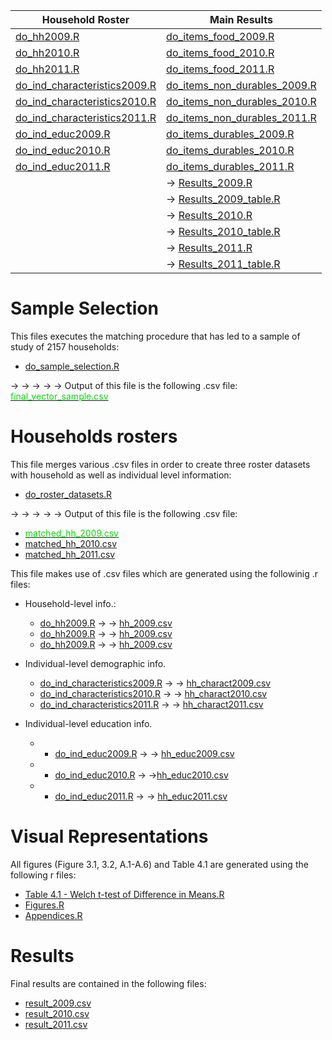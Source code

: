 

| Household Roster  | Main Results |
| ------------- | ------------- |
| <a href="do_hh2009.R">do_hh2009.R</a>   | <a href="do_items_food_2009.R">do_items_food_2009.R</a>  |
| <a href="do_hh2010.R">do_hh2010.R</a>   | <a href="do_items_food_2010.R">do_items_food_2010.R</a>   |
| <a href="do_hh2011.R">do_hh2011.R</a>   | <a href="do_items_food_2011.R">do_items_food_2011.R</a>   |
| <a href="do_ind_characteristics2009.R">do_ind_characteristics2009.R</a>   | <a href="do_items_non_durables_2009.R">do_items_non_durables_2009.R</a>  |
| <a href="do_ind_characteristics2010.R">do_ind_characteristics2010.R</a>   | <a href="do_items_non_durables_2010.R">do_items_non_durables_2010.R</a>  |
| <a href="do_ind_characteristics2011.R">do_ind_characteristics2011.R</a>   | <a href="do_items_non_durables_2011.R">do_items_non_durables_2011.R</a>  |
| <a href="do_ind_educ2009.R">do_ind_educ2009.R</a>   | <a href="do_items_durables_2009.R">do_items_durables_2009.R</a>  |
| <a href="do_ind_educ2010.R">do_ind_educ2010.R</a>   | <a href="do_items_durables_2010.R">do_items_durables_2010.R</a>  |
| <a href="do_ind_educ2011.R">do_ind_educ2011.R</a>   | <a href="do_items_durables_2011.R">do_items_durables_2011.R</a>  | 
| | &#8594; <a href="Results_2009.R">Results_2009.R</a>  | 
| | &#8594; <a href="Results_2009_table.R">Results_2009_table.R</a>  | 
| | &#8594; <a href="Results_2010.R">Results_2010.R</a>  | 
| | &#8594; <a href="Results_2010_table.R">Results_2010_table.R</a>  | 
| | &#8594; <a href="Results_2011.R">Results_2011.R</a>  | 
| | &#8594; <a href="Results_2011_table.R">Results_2011_table.R</a>  | 




# Sample Selection
This files executes the matching procedure that has led to a sample of study of 2157 households: 

* <a href="do_sample_selection.R">do_sample_selection.R</a>


&#8594; &#8594; &#8594; &#8594; &#8594; Output of this file is the following .csv file: <a href="https://github.com/andreasalem/LSMS-ISA-Uganda-Study/blob/main/data_clean/final_vector_sample.csv"><font color="01DF01">final_vector_sample.csv</font></a>



# Households rosters
This file merges various .csv files in order to create three roster datasets with household as well as individual level information:

* <a href="do_roster_datasets.R">do_roster_datasets.R</a>


&#8594; &#8594; &#8594; &#8594; &#8594; Output of this file is the following .csv file: 

* <a href="https://github.com/andreasalem/LSMS-ISA-Uganda-Study/blob/main/data_clean/matched_hh_2009.csv"><font color="01DF01">matched_hh_2009.csv</font></a>
* <a href="https://github.com/andreasalem/LSMS-ISA-Uganda-Study/blob/main/data_clean/matched_hh_2010.csv">matched_hh_2010.csv</a>
* <a href="https://github.com/andreasalem/LSMS-ISA-Uganda-Study/blob/main/data_clean/matched_hh_2011.csv">matched_hh_2011.csv</a>


This file makes use of .csv files which are generated using the followinig .r files: 


* Household-level info.:
  * <a href="do_hh2009.R">do_hh2009.R</a> &#8594; &#8594; <a href="hh_2009.csv">hh_2009.csv</a>
  * <a href="do_hh2010.R">do_hh2009.R</a> &#8594; &#8594; <a href="hh_2010.csv">hh_2009.csv</a>
  * <a href="do_hh2011.R">do_hh2009.R</a> &#8594; &#8594; <a href="hh_2011.csv">hh_2009.csv</a>

* Individual-level demographic info. 
  * <a href="do_ind_characteristics2009.R">do_ind_characteristics2009.R</a> &#8594; &#8594; <a href="hh_charact2009.csv">hh_charact2009.csv</a>
  * <a href="do_ind_characteristics2010.R">do_ind_characteristics2010.R</a> &#8594; &#8594; <a href="hh_charact2010.csv">hh_charact2010.csv</a>
  * <a href="do_ind_characteristics2011.R">do_ind_characteristics2011.R</a> &#8594; &#8594; <a href="hh_charact2011.csv">hh_charact2011.csv</a>
 
* Individual-level education info. 
  * * <a href="do_ind_educ2009.R">do_ind_educ2009.R</a> &#8594; &#8594; <a href="hh_educ2009.csv">hh_educ2009.csv</a>
  * * <a href="do_ind_educ2010.R">do_ind_educ2010.R</a> &#8594; &#8594;<a href="hh_educ2010.csv">hh_educ2010.csv</a>
  * * <a href="do_ind_educ2011.R">do_ind_educ2011.R</a> &#8594; &#8594; <a href="hh_educ2011.csv">hh_educ2011.csv</a>





# Visual Representations
All figures (Figure 3.1, 3.2, A.1-A.6) and Table 4.1 are generated using the following r files:

* <a href="Table 4.1 - Welch t-test of Difference in Means.R">Table 4.1 - Welch t-test of Difference in Means.R</a>
* <a href="Figures.R">Figures.R</a>
* <a href="Appendices.R">Appendices.R</a>


# Results

Final results are contained in the following files:

* <a href="result_2009.csv">result_2009.csv</a>
* <a href="result_2010.csv">result_2010.csv</a>
* <a href="result_2011.csv">result_2011.csv</a>
